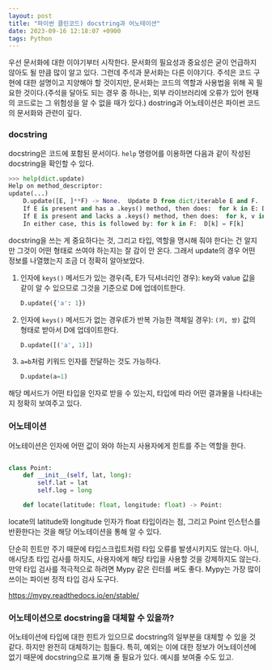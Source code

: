 ```yaml
---
layout: post
title: "파이썬 클린코드) docstring과 어노테이션"
date: 2023-09-16 12:18:07 +0900
tags: Python
---
```


우선 문서화에 대한 이야기부터 시작한다. 문서화의 필요성과 중요성은 굳이 언급하지 않아도 될 만큼 많이 알고 있다. 그런데 주석과 문서화는 다른 이야기다. 주석은 코드 구현에 대한 설명이고 지양해야 할 것이지만, 문서화는 코드의 역할과 사용법을 위해 꼭 필요한 것이다.(주석을 달아도 되는 경우 중 하나는, 외부 라이브러리에 오류가 있어 현재의 코드로는 그 위험성을 알 수 없을 때가 있다.) dostring과 어노테이션은 파이썬 코드의 문서화와 관련이 깊다.

### docstring

docstring은 코드에 포함된 문서이다. `help` 명령어를 이용하면 다음과 같이 작성된 docstring을 확인할 수 있다.

```python
>>> help(dict.update)
Help on method_descriptor:
update(...)
    D.update([E, ]**F) -> None.  Update D from dict/iterable E and F.
    If E is present and has a .keys() method, then does:  for k in E: D[k] = E[k]
    If E is present and lacks a .keys() method, then does:  for k, v in E: D[k] = v
    In either case, this is followed by: for k in F:  D[k] = F[k]

```

docstring을 쓰는 게 중요하다는 것, 그리고 타입, 역할을 명시해 줘야 한다는 건 알지만 그것이 어떤 형태로 쓰여야 하는지는 잘 감이 안 온다.
그래서 update의 경우 어떤 정보를 나열했는지 조금 더 정확히 알아보았다.

1. 인자에 `keys()` 메서드가 있는 경우(즉, E가 딕셔너리인 경우): key와 value 값을 같이 알 수 있으므로 그것을 기준으로 D에 업데이트한다.
   ```python
   D.update({'a': 1})
   ```
2. 인자에 `keys()` 메서드가 없는 경우(E가 반복 가능한 객체일 경우): `(키, 쌍)` 값의 형태로 받아서 D에 업데이트한다.
   ```python
   D.update([('a', 1)])
   ```
3. `a=b`처럼 키워드 인자를 전달하는 것도 가능하다.
   ```python
   D.update(a=1)
   ```

해당 메서드가 어떤 타입을 인자로 받을 수 있는지, 타입에 따라 어떤 결과물을 나타내는지 정확히 보여주고 있다.

### 어노테이션

어노테이션은 인자에 어떤 값이 와야 하는지 사용자에게 힌트를 주는 역할을 한다.

```python

class Point:
    def __init__(self, lat, long):
        self.lat = lat
        self.log = long

    def locate(latitude: float, longitude: float) -> Point:

```

locate의 latitude와 longitude 인자가 float 타입이라는 점, 그리고 Point 인스턴스를 반환한다는 것을 해당 어노테이션을 통해 알 수 있다.

단순히 힌트만 주기 때문에 타입스크립트처럼 타입 오류를 발생시키지도 않는다. 아니, 애시당초 타입 검사를 하지도, 사용자에게 해당 타입을 사용할 것을 강제하지도 않는다.
만약 타입 검사를 적극적으로 하려면 Mypy 같은 린터를 써도 좋다. Mypy는 가장 많이 쓰이는 파이썬 정적 타입 검사 도구다.

https://mypy.readthedocs.io/en/stable/

### 어노테이션으로 docstring을 대체할 수 있을까?

어노테이션에 타입에 대한 힌트가 있으므로 docstring의 일부분을 대체할 수 있을 것 같다. 하지만 완전히 대체하기는 힘들다.
특히, 예외는 이에 대한 정보가 어노테이션에 없기 때문에 docstring으로 표기해 줄 필요가 있다. 예시를 보여줄 수도 있고.
